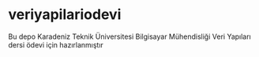 # veriyapilariodevi
Bu depo Karadeniz Teknik Üniversitesi Bilgisayar Mühendisliği Veri Yapıları dersi ödevi için hazırlanmıştır
